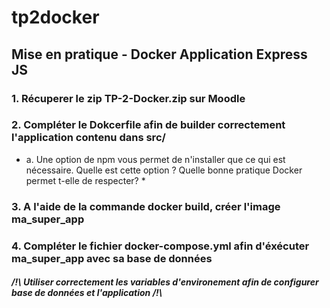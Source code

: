# tp2docker

## Mise en pratique - Docker Application Express JS

### 1. Récuperer le zip TP-2-Docker.zip sur Moodle

### 2. Compléter le Dokcerfile afin de builder correctement l'application contenu dans src/
 * a. Une option de npm vous permet de n'installer que ce qui est nécessaire. Quelle est cette option ? Quelle bonne pratique Docker permet t-elle de respecter? *

### 3. A l'aide de la commande docker build, créer l'image ma_super_app

### 4. Compléter le fichier docker-compose.yml afin d'éxécuter ma_super_app avec sa base de données
##### /!\ Utiliser correctement les variables d'environement afin de configurer base de données et l'application /!\ 


   
